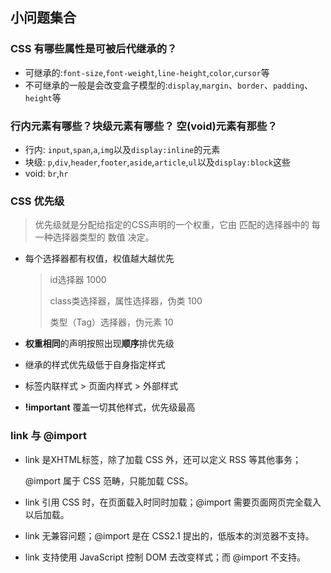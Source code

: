 ## 小问题集合



### CSS 有哪些属性是可被后代继承的？

- 可继承的:`font-size`,`font-weight`,`line-height`,`color`,`cursor`等
- 不可继承的一般是会改变盒子模型的:`display`,`margin`、`border`、`padding`、`height`等



### 行内元素有哪些？块级元素有哪些？ 空(void)元素有那些？

- 行内: `input`,`span`,`a`,`img`以及`display:inline`的元素
- 块级: `p`,`div`,`header`,`footer`,`aside`,`article`,`ul`以及`display:block`这些
- void: `br`,`hr`



### CSS 优先级

> 优先级就是分配给指定的CSS声明的一个权重，它由 匹配的选择器中的 每一种选择器类型的 数值 决定。

- 每个选择器都有权值，权值越大越优先

  > id选择器 1000 
  >
  > class类选择器，属性选择器，伪类 100 
  >
  > 类型（Tag）选择器，伪元素 10

- **权重相同**的声明按照出现**顺序**排优先级

- 继承的样式优先级低于自身指定样式

- 标签内联样式 > 页面内样式 > 外部样式

- **!important** 覆盖一切其他样式，优先级最高



### link 与 @import

- link 是XHTML标签，除了加载 CSS 外，还可以定义 RSS 等其他事务；

  @import 属于 CSS 范畴，只能加载 CSS。

- link 引用 CSS 时，在页面载入时同时加载；@import 需要页面网页完全载入以后加载。

- link 无兼容问题；@import 是在 CSS2.1 提出的，低版本的浏览器不支持。

- link 支持使用 JavaScript 控制 DOM 去改变样式；而 @import 不支持。